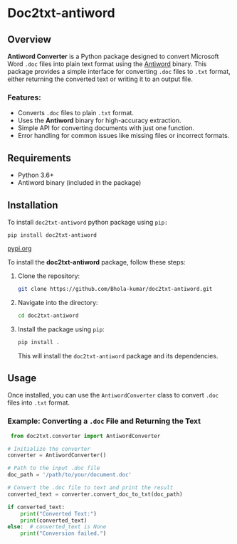 # Doc2txt-antiword

## Overview

**Antiword Converter** is a Python package designed to convert Microsoft Word `.doc` files into plain text format using the [Antiword](https://www.softpedia.com/get/Office-tools/Other-Office-Tools/Antiword.shtml) binary. This package provides a simple interface for converting `.doc` files to `.txt` format, either returning the converted text or writing it to an output file.

### Features:

- Converts `.doc` files to plain `.txt` format.
- Uses the **Antiword** binary for high-accuracy extraction.
- Simple API for converting documents with just one function.
- Error handling for common issues like missing files or incorrect formats.

## Requirements

- Python 3.6+
- Antiword binary (included in the package)

## Installation

To install `doc2txt-antiword` python package using `pip:`

`pip install doc2txt-antiword`

[pypi.org](https://pypi.org/project/doc2txt-antiword/ "https://pypi.org/project/doc2txt-antiword/")

To install the **doc2txt-antiword** package, follow these steps:

1. Clone the repository:

   ```bash
   git clone https://github.com/Bhola-kumar/doc2txt-antiword.git
   ```
2. Navigate into the directory:

   ```bash
   cd doc2txt-antiword
   ```
3. Install the package using `pip`:

   ```bash
   pip install .
   ```

   This will install the `doc2txt-antiword` package and its dependencies.

## Usage

Once installed, you can use the `AntiwordConverter` class to convert `.doc` files into `.txt` format.

### Example: Converting a `.doc` File and Returning the Text

```python
 from doc2txt.converter import AntiwordConverter

# Initialize the converter
converter = AntiwordConverter()

# Path to the input .doc file
doc_path = '/path/to/your/document.doc'

# Convert the .doc file to text and print the result
converted_text = converter.convert_doc_to_txt(doc_path)

if converted_text:
    print("Converted Text:")
    print(converted_text)
else:  # converted_text is None
    print("Conversion failed.")
```
